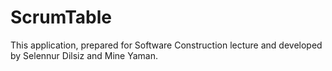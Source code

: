 # ScrumTable
This application, prepared for Software Construction lecture and developed by Selennur Dilsiz and  Mine Yaman. 
